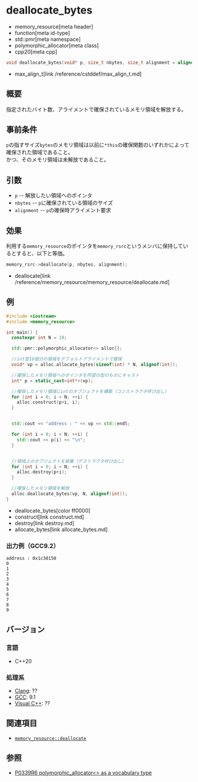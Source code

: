 # deallocate_bytes
* memory_resource[meta header]
* function[meta id-type]
* std::pmr[meta namespace]
* polymorphic_allocator[meta class]
* cpp20[meta cpp]

```cpp
void deallocate_bytes(void* p, size_t nbytes, size_t alignment = alignof(max_align_t));
```
* max_align_t[link /reference/cstddef/max_align_t.md]

## 概要

指定されたバイト数、アライメントで確保されているメモリ領域を解放する。

## 事前条件

`p`の指すサイズ`bytes`のメモリ領域は以前に`*this`の確保関数のいずれかによって確保された領域であること。  
かつ、そのメモリ領域は未解放であること。

## 引数

- `p` -- 解放したい領域へのポインタ
- `nbytes` -- `p`に確保されている領域のサイズ
- `alignment` --  `p`の確保時アライメント要求

## 効果

利用する`memory_resource`のポインタを`memory_rsrc`というメンバに保持しているとすると、以下と等価。

```cpp
memory_rsrc->deallocate(p, nbytes, alignment);
```
* deallocate[link /reference/memory_resource/memory_resource/deallocate.md]

## 例
```cpp example
#include <iostream>
#include <memory_resource>

int main() {
  constexpr int N = 10;

  std::pmr::polymorphic_allocator<> alloc{};

  //int型10個分の領域をデフォルトアライメントで確保
  void* vp = alloc.allocate_bytes(sizeof(int) * N, alignof(int));

  //確保したメモリ領域へのポインタを所望の型のものにキャスト
  int* p = static_cast<int*>(vp);

  //確保したメモリ領域にintのオブジェクトを構築（コンストラクタ呼び出し）
  for (int i = 0; i < N; ++i) {
    alloc.construct(p+i, i);
  }


  std::cout << "address : " << vp << std::endl;

  for (int i = 0; i < N; ++i) {
    std::cout << p[i] << "\n";
  }


  //領域上のオブジェクトを破棄（デストラクタ呼び出し）
  for (int i = 0; i < N; ++i) {
    alloc.destroy(p+i);
  }

  //確保したメモリ領域を解放
  alloc.deallocate_bytes(vp, N, alignof(int));
}
```
* deallocate_bytes[color ff0000]
* construct[link construct.md]
* destroy[link destroy.md]
* allocate_bytes[link allocate_bytes.md]

### 出力例（GCC9.2）
```
address : 0x1c38150
0
1
2
3
4
5
6
7
8
9
```

## バージョン
### 言語
- C++20

### 処理系
- [Clang](/implementation.md#clang): ??
- [GCC](/implementation.md#gcc): 9.1
- [Visual C++](/implementation.md#visual_cpp): ??

## 関連項目
- [`memory_resource::deallocate`](/reference/memory_resource/memory_resource/deallocate.md)

## 参照
- [P0339R6 polymorphic_allocator<> as a vocabulary type](http://www.open-std.org/jtc1/sc22/wg21/docs/papers/2019/p0339r6.pdf) 
